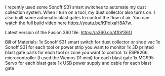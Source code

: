 I recently used some Sonoff S31 smart switches to automate my dust collection system. When I turn on a tool, my dust collector also turns on. I also built some automatic blast gates to control the flow of air. You can watch the full build video here https://youtu.be/KPoIxaH8A7w. 

Latest version of the Fusion 360 file: https://a360.co/4fbYS6O

Bill of Materials:
1x Sonoff S31 smart switch for dust collector or shop vac
1x Sonoff S31 for each tool or power strip you want to monitor
1x 3D printed blast gate parts for each tool or zone you want to control. 
1x ESP8266 microcontroller (I used the Wemos D1 mini) for each blast gate
1x MG995 Servo for each blast gate
1x USB power supply and cable for each blast gate
